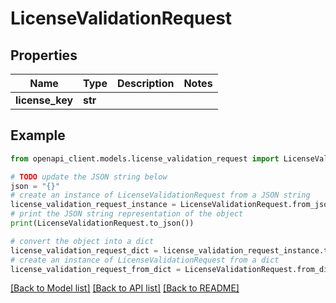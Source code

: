 # LicenseValidationRequest


## Properties

Name | Type | Description | Notes
------------ | ------------- | ------------- | -------------
**license_key** | **str** |  | 

## Example

```python
from openapi_client.models.license_validation_request import LicenseValidationRequest

# TODO update the JSON string below
json = "{}"
# create an instance of LicenseValidationRequest from a JSON string
license_validation_request_instance = LicenseValidationRequest.from_json(json)
# print the JSON string representation of the object
print(LicenseValidationRequest.to_json())

# convert the object into a dict
license_validation_request_dict = license_validation_request_instance.to_dict()
# create an instance of LicenseValidationRequest from a dict
license_validation_request_from_dict = LicenseValidationRequest.from_dict(license_validation_request_dict)
```
[[Back to Model list]](../README.md#documentation-for-models) [[Back to API list]](../README.md#documentation-for-api-endpoints) [[Back to README]](../README.md)


